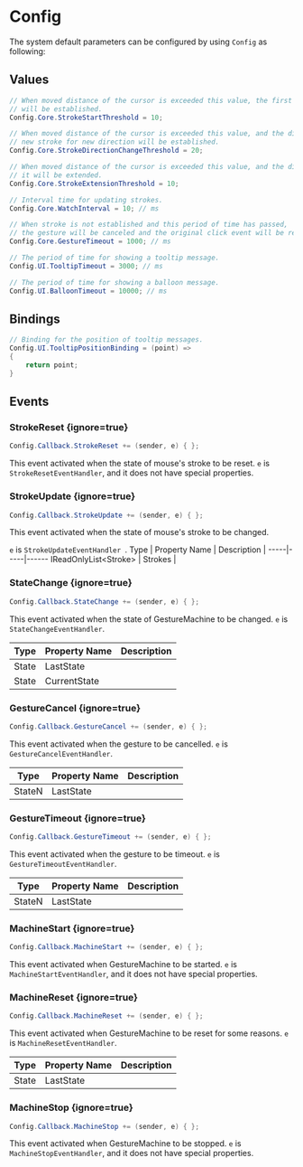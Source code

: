 
# Config

The system default parameters can be configured by using `Config` as following:

## Values
```cs
// When moved distance of the cursor is exceeded this value, the first stroke 
// will be established.
Config.Core.StrokeStartThreshold = 10;

// When moved distance of the cursor is exceeded this value, and the direction is changed,
// new stroke for new direction will be established.
Config.Core.StrokeDirectionChangeThreshold = 20;

// When moved distance of the cursor is exceeded this value, and the direction is not changed, 
// it will be extended.
Config.Core.StrokeExtensionThreshold = 10;

// Interval time for updating strokes.
Config.Core.WatchInterval = 10; // ms

// When stroke is not established and this period of time has passed, 
// the gesture will be canceled and the original click event will be reproduced.
Config.Core.GestureTimeout = 1000; // ms

// The period of time for showing a tooltip message.
Config.UI.TooltipTimeout = 3000; // ms

// The period of time for showing a balloon message.
Config.UI.BalloonTimeout = 10000; // ms
```

## Bindings

```cs
// Binding for the position of tooltip messages.
Config.UI.TooltipPositionBinding = (point) =>
{
    return point;
}
```

## Events

### StrokeReset {ignore=true}

```cs
Config.Callback.StrokeReset += (sender, e) { };
```
This event activated when the state of mouse's stroke to be reset.
`e` is `StrokeResetEventHandler`, and it does not have special properties.

### StrokeUpdate {ignore=true}
```cs
Config.Callback.StrokeUpdate += (sender, e) { };
```

This event activated when the state of mouse's stroke to be changed.

`e` is `StrokeUpdateEventHandler `.
Type | Property Name | Description |
-----|-----|------
IReadOnlyList\<Stroke\> | Strokes | 

### StateChange {ignore=true}
```cs
Config.Callback.StateChange += (sender, e) { };
```

This event activated when the state of GestureMachine to be changed. 
`e` is `StateChangeEventHandler`.

Type | Property Name | Description |
-----|-----|------
State | LastState | 
State | CurrentState |

### GestureCancel {ignore=true}
```cs
Config.Callback.GestureCancel += (sender, e) { };
```

This event activated when the gesture to be cancelled.
`e` is `GestureCancelEventHandler`.

Type | Property Name | Description |
-----|-----|------
StateN | LastState | 

### GestureTimeout {ignore=true}

```cs
Config.Callback.GestureTimeout += (sender, e) { };
```

This event activated when the gesture to be timeout.
`e` is `GestureTimeoutEventHandler`.

Type | Property Name | Description |
-----|-----|------
StateN | LastState | 

### MachineStart {ignore=true}

```cs
Config.Callback.MachineStart += (sender, e) { };
```
This event activated when GestureMachine to be started.
`e` is `MachineStartEventHandler`, and it does not have special properties.

### MachineReset {ignore=true}

```cs
Config.Callback.MachineReset += (sender, e) { };
```

This event activated when GestureMachine to be reset for some reasons.
`e` is `MachineResetEventHandler`.

Type | Property Name | Description |
-----|-----|------
State | LastState | 

### MachineStop {ignore=true}

```cs
Config.Callback.MachineStop += (sender, e) { };
```
This event activated when GestureMachine to be stopped.
`e` is `MachineStopEventHandler`, and it does not have special properties.
